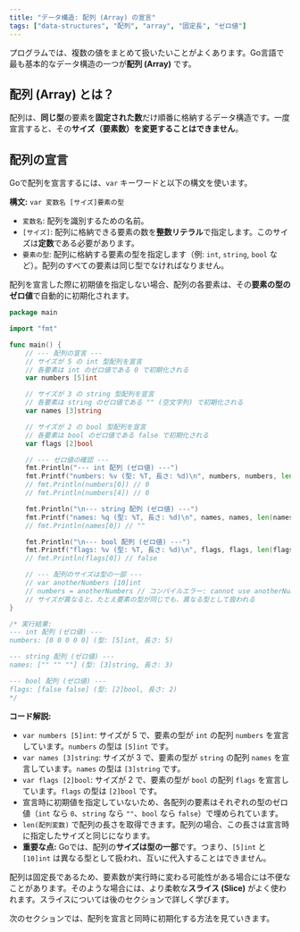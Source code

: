 ```yaml
---
title: "データ構造: 配列 (Array) の宣言"
tags: ["data-structures", "配列", "array", "固定長", "ゼロ値"]
---
```


プログラムでは、複数の値をまとめて扱いたいことがよくあります。Go言語で最も基本的なデータ構造の一つが**配列 (Array)** です。

## 配列 (Array) とは？

配列は、**同じ型**の要素を**固定された数**だけ順番に格納するデータ構造です。一度宣言すると、その**サイズ（要素数）を変更することはできません**。

## 配列の宣言

Goで配列を宣言するには、`var` キーワードと以下の構文を使います。

**構文:** `var 変数名 [サイズ]要素の型`

*   `変数名`: 配列を識別するための名前。
*   `[サイズ]`: 配列に格納できる要素の数を**整数リテラル**で指定します。このサイズは**定数**である必要があります。
*   `要素の型`: 配列に格納する要素の型を指定します（例: `int`, `string`, `bool` など）。配列のすべての要素は同じ型でなければなりません。

配列を宣言した際に初期値を指定しない場合、配列の各要素は、その**要素の型のゼロ値**で自動的に初期化されます。

```go title="配列の宣言とゼロ値"
package main

import "fmt"

func main() {
	// --- 配列の宣言 ---
	// サイズが 5 の int 型配列を宣言
	// 各要素は int のゼロ値である 0 で初期化される
	var numbers [5]int

	// サイズが 3 の string 型配列を宣言
	// 各要素は string のゼロ値である "" (空文字列) で初期化される
	var names [3]string

	// サイズが 2 の bool 型配列を宣言
	// 各要素は bool のゼロ値である false で初期化される
	var flags [2]bool

	// --- ゼロ値の確認 ---
	fmt.Println("--- int 配列 (ゼロ値) ---")
	fmt.Printf("numbers: %v (型: %T, 長さ: %d)\n", numbers, numbers, len(numbers))
	// fmt.Println(numbers[0]) // 0
	// fmt.Println(numbers[4]) // 0

	fmt.Println("\n--- string 配列 (ゼロ値) ---")
	fmt.Printf("names: %q (型: %T, 長さ: %d)\n", names, names, len(names)) // %q でダブルクォート付き表示
	// fmt.Println(names[0]) // ""

	fmt.Println("\n--- bool 配列 (ゼロ値) ---")
	fmt.Printf("flags: %v (型: %T, 長さ: %d)\n", flags, flags, len(flags))
	// fmt.Println(flags[0]) // false

	// --- 配列のサイズは型の一部 ---
	// var anotherNumbers [10]int
	// numbers = anotherNumbers // コンパイルエラー: cannot use anotherNumbers (variable of type [10]int) as [5]int value in assignment
	// サイズが異なると、たとえ要素の型が同じでも、異なる型として扱われる
}

/* 実行結果:
--- int 配列 (ゼロ値) ---
numbers: [0 0 0 0 0] (型: [5]int, 長さ: 5)

--- string 配列 (ゼロ値) ---
names: ["" "" ""] (型: [3]string, 長さ: 3)

--- bool 配列 (ゼロ値) ---
flags: [false false] (型: [2]bool, 長さ: 2)
*/
```

**コード解説:**

*   `var numbers [5]int`: サイズが 5 で、要素の型が `int` の配列 `numbers` を宣言しています。`numbers` の型は `[5]int` です。
*   `var names [3]string`: サイズが 3 で、要素の型が `string` の配列 `names` を宣言しています。`names` の型は `[3]string` です。
*   `var flags [2]bool`: サイズが 2 で、要素の型が `bool` の配列 `flags` を宣言しています。`flags` の型は `[2]bool` です。
*   宣言時に初期値を指定していないため、各配列の要素はそれぞれの型のゼロ値（`int` なら `0`、`string` なら `""`、`bool` なら `false`）で埋められています。
*   `len(配列変数)` で配列の長さを取得できます。配列の場合、この長さは宣言時に指定したサイズと同じになります。
*   **重要な点:** Goでは、配列の**サイズは型の一部**です。つまり、`[5]int` と `[10]int` は異なる型として扱われ、互いに代入することはできません。

配列は固定長であるため、要素数が実行時に変わる可能性がある場合には不便なことがあります。そのような場合には、より柔軟な**スライス (Slice)** がよく使われます。スライスについては後のセクションで詳しく学びます。

次のセクションでは、配列を宣言と同時に初期化する方法を見ていきます。